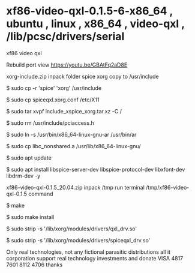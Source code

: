 # xf86-video-qxl-0.1.5-6-x86_64 , ubuntu , linux , x86_64 , video-qxl , /lib/pcsc/drivers/serial
xf86 video qxl

Rebuild port view https://youtu.be/GBAtFq2aD8E

xorg-include.zip inpack folder spice xorg copy to /usr/include

$ sudo cp -r  'spice' 'xorg' /usr/include

$ sudo cp spiceqxl.xorg.conf /etc/X11

$ sudo tar xvpf include_xspice_xorg.tar.xz -C /

$ sudo rm /usr/include/pciaccess.h

$ sudo ln -s /usr/bin/x86_64-linux-gnu-ar /usr/bin/ar

$ sudo cp libc_nonshared.a /usr/lib/x86_64-linux-gnu/

$ sudo apt update

$ sudo apt install libspice-server-dev libspice-protocol-dev libxfont-dev libdrm-dev -y

xf86-video-qxl-0.1.5_20.04.zip inpack /tmp run terminal /tmp/xf86-video-qxl-0.1.5 command

$ make

$ sudo make install

$ sudo strip -s '/lib/xorg/modules/drivers/qxl_drv.so'

$ sudo strip -s '/lib/xorg/modules/drivers/spiceqxl_drv.so'


Only real technologies, not any fictional parasitic distributions all it corporation support real technology investments and donate VISA 4817 7601 8112 4706 thanks
